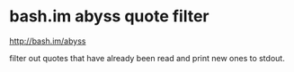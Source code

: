 # bash.im abyss quote filter

http://bash.im/abyss

filter out quotes that have already been read and print new
ones to stdout.

